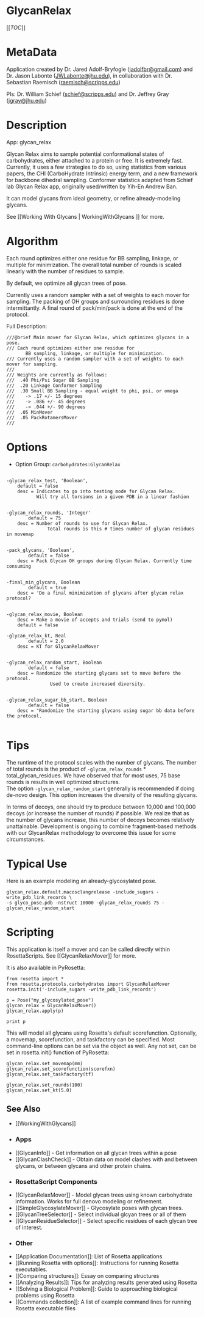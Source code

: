 GlycanRelax
===========

[[_TOC_]]

MetaData
========

Application created by Dr. Jared Adolf-Bryfogle (jadolfbr@gmail.com) and Dr. Jason Labonte (JWLabonte@jhu.edu), in collaboration with Dr. Sebastian Raemisch (raemisch@scripps.edu)

PIs: Dr. William Schief (schief@scripps.edu) and Dr. Jeffrey Gray (jgray@jhu.edu)


Description
===========

App: glycan_relax


Glycan Relax aims to sample potential conformational states of carbohydrates, either attached to a protein or free.  It is extremely fast.  Currently, it uses a few strategies to do so, using statistics from various papers, the CHI (CarboHydrate Intrinsic) energy term, and a new framework for backbone dihedral sampling. Conformer statistics adapted from Schief lab Glycan Relax app, originally used/written by Yih-En Andrew Ban.

It can model glycans from ideal geometry, or refine already-modeling glycans.

See [[Working With Glycans | WorkingWithGlycans ]] for more.

<!--- BEGIN_INTERNAL -->

Algorithm
=======

Each round optimizes either one residue for BB sampling, linkage, or multiple for minimization. The overall total number of rounds is scaled linearly with the number of residues to sample.

By default, we optimize all glycan trees of pose. 

Currently uses a random sampler with a set of weights to each mover for sampling.  The packing of OH groups and surrounding residues is done intermittantly.  A final round of pack/min/pack is done at the end of the protocol. 

Full Description:
```
///@brief Main mover for Glycan Relax, which optimizes glycans in a pose.
/// Each round optimizes either one residue for 
       BB sampling, linkage, or multiple for minimization.
/// Currently uses a random sampler with a set of weights to each mover for sampling.
///
/// Weights are currently as follows:
///  .40 Phi/Psi Sugar BB Sampling
///  .20 Linkage Conformer Sampling
///  .30 Small BB Sampling - equal weight to phi, psi, or omega
///    -> .17 +/- 15 degrees
///    -> .086 +/- 45 degrees
///    -> .044 +/- 90 degrees
///  .05 MinMover
///  .05 PackRotamersMover
///
```

Options
=======

 - Option Group: ```carbohydrates:GlycanRelax```
 
```

-glycan_relax_test, 'Boolean',
    default = false
    desc = Indicates to go into testing mode for Glycan Relax.  
           Will try all torsions in a given PDB in a linear fashion
    

-glycan_relax_rounds, 'Integer'
        default = 75
	desc = Number of rounds to use for Glycan Relax. 
               Total rounds is this # times number of glycan residues in movemap
	

-pack_glycans, 'Boolean',
        default = false
	desc = Pack Glycan OH groups during Glycan Relax. Currently time consuming
	
	
-final_min_glycans, Boolean
        default = true
	desc = 'Do a final minimization of glycans after glycan relax protocol?
	
	
-glycan_relax_movie, Boolean
	desc = Make a movie of accepts and trials (send to pymol)
	default = false

-glycan_relax_kt, Real
        default = 2.0
	desc = KT for GlycanRelaxMover
	

-glycan_relax_random_start, Boolean
        default = false
	desc = Randomize the starting glycans set to move before the protocol.  
                Used to create increased diversity.
	

-glycan_relax_sugar_bb_start, Boolean
        default = false
	desc = "Randomize the starting glycans using sugar bb data before the protocol.
	

```

Tips
====
The runtime of the protocol scales with the number of glycans.  The number of total rounds is the product of ```-glycan_relax_rounds``` * total_glycan_residues.
We have observed that for most uses, 75 base rounds is results in well optimized structures.  
The option ```-glycan_relax_random_start``` generally is recommended if doing de-novo design.  This option increases the diversity of the resulting glycans.

In terms of decoys, one should try to produce between 10,000 and 100,000 decoys (or increase the number of rounds) if possible.  We realize that as the number of glycans increase, this number of decoys becomes
relatively unattainable.  Development is ongoing to combine fragment-based methods with our GlycanRelax methodology to overcome this issue for some circumstances.

Typical Use
===========
Here is an example modeling an already-glycosylated pose.

```
glycan_relax.default.macosclangrelease -include_sugars -write_pdb_link_records \
-s glyco_pose.pdb -nstruct 10000 -glycan_relax_rounds 75 -glycan_relax_random_start
```

Scripting
=========
This application is itself a mover and can be called directly within RosettaScripts. See [[GlycanRelaxMover]] for more.  

It is also available in PyRosetta:
```
from rosetta import *
from rosetta.protocols.carbohydrates import GlycanRelaxMover
rosetta.init('-include_sugars -write_pdb_link_records')

p = Pose("my_glycosylated_pose")
glycan_relax = GlycanRelaxMover()
glycan_relax.apply(p)

print p
```
This will model all glycans using Rosetta's default scorefunction.  Optionally, a movemap, scorefunction, and taskfactory can be specified.  Most command-line options can be set via the object as well.  Any not set, can be set in rosetta.init() function of PyRosetta:
```
glycan_relax.set_movemap(mm)
glycan_relax.set_scorefunction(scorefxn)
glycan_relax.set_taskfactory(tf)

glycan_relax.set_rounds(100)
glycan_relax.set_kt(5.0)
```

<!--- END_INTERNAL -->

## See Also
* [[WorkingWithGlycans]]

- ### Apps
* [[GlycanInfo]] - Get information on all glycan trees within a pose
* [[GlycanClashCheck]] - Obtain data on model clashes with and between glycans, or between glycans and other protein chains.

- ### RosettaScript Components
* [[GlycanRelaxMover]] - Model glycan trees using known carbohydrate information.  Works for full denovo modeling or refinement.
* [[SimpleGlycosylateMover]] - Glycosylate poses with glycan trees.  
* [[GlycanTreeSelector]] - Select individual glcyan trees or all of them
* [[GlycanResidueSelector]] - Select specific residues of each glycan tree of interest.

- ### Other
* [[Application Documentation]]: List of Rosetta applications
* [[Running Rosetta with options]]: Instructions for running Rosetta executables.
* [[Comparing structures]]: Essay on comparing structures
* [[Analyzing Results]]: Tips for analyzing results generated using Rosetta
* [[Solving a Biological Problem]]: Guide to approaching biological problems using Rosetta
* [[Commands collection]]: A list of example command lines for running Rosetta executable files